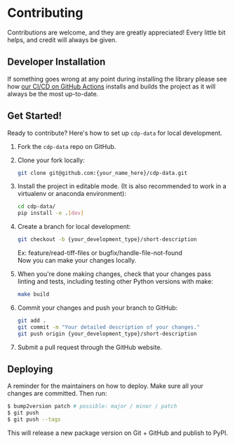 # Contributing

Contributions are welcome, and they are greatly appreciated! Every little bit
helps, and credit will always be given.

## Developer Installation

If something goes wrong at any point during installing the library please see how
[our CI/CD on GitHub Actions](.github/workflows/build-main.yml) installs and builds the
project as it will always be the most up-to-date.

## Get Started!

Ready to contribute? Here's how to set up `cdp-data` for local development.

1. Fork the `cdp-data` repo on GitHub.

2. Clone your fork locally:

    ```bash
    git clone git@github.com:{your_name_here}/cdp-data.git
    ```

3. Install the project in editable mode. (It is also recommended to work in a virtualenv or anaconda environment):

    ```bash
    cd cdp-data/
    pip install -e .[dev]
    ```

4. Create a branch for local development:

    ```bash
    git checkout -b {your_development_type}/short-description
    ```

    Ex: feature/read-tiff-files or bugfix/handle-file-not-found<br>
    Now you can make your changes locally.

5. When you're done making changes, check that your changes pass linting and
   tests, including testing other Python versions with make:

    ```bash
    make build
    ```

6. Commit your changes and push your branch to GitHub:

    ```bash
    git add .
    git commit -m "Your detailed description of your changes."
    git push origin {your_development_type}/short-description
    ```

7. Submit a pull request through the GitHub website.

## Deploying

A reminder for the maintainers on how to deploy.
Make sure all your changes are committed.
Then run:

```bash
$ bump2version patch # possible: major / minor / patch
$ git push
$ git push --tags
```

This will release a new package version on Git + GitHub and publish to PyPI.
